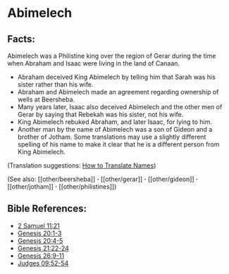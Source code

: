 # Abimelech #

## Facts: ##

Abimelech was a Philistine king over the region of Gerar during the time when Abraham and Isaac were living in the land of Canaan.

* Abraham deceived King Abimelech by telling him that Sarah was his sister rather than his wife.
* Abraham and Abimelech made an agreement regarding ownership of wells at Beersheba.
* Many years later, Isaac also deceived Abimelech and the other men of Gerar by saying that Rebekah was his sister, not his wife.
* King Abimelech rebuked Abraham, and later Isaac, for lying to him.
* Another man by the name of Abimelech was a son of Gideon and a brother of Jotham. Some translations may use a slightly different spelling of his name to make it clear that he is a different person from King Abimelech.

(Translation suggestions: [How to Translate Names](en/ta-vol1/translate/man/translate-names))

(See also: [[other/beersheba]] **·** [[other/gerar]] **·** [[other/gideon]] **·** [[other/jotham]] **·** [[other/philistines]])

## Bible References: ##

* [2 Samuel 11:21](en/tn/2sa/help/11/21)
* [Genesis 20:1-3](en/tn/gen/help/20/01)
* [Genesis 20:4-5](en/tn/gen/help/20/04)
* [Genesis 21:22-24](en/tn/gen/help/21/22)
* [Genesis 26:9-11](en/tn/gen/help/26/09)
* [Judges 09:52-54](en/tn/jdg/help/09/52)